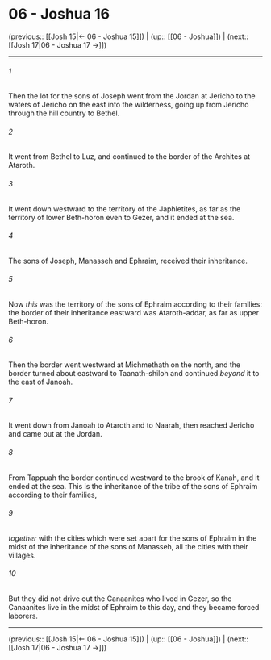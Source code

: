 # 06 - Joshua 16

(previous:: [[Josh 15|← 06 - Joshua 15]]) | (up:: [[06 - Joshua]]) | (next:: [[Josh 17|06 - Joshua 17 →]])

***


###### 1 
Then the lot for the sons of Joseph went from the Jordan at Jericho to the waters of Jericho on the east into the wilderness, going up from Jericho through the hill country to Bethel. 

###### 2 
It went from Bethel to Luz, and continued to the border of the Archites at Ataroth. 

###### 3 
It went down westward to the territory of the Japhletites, as far as the territory of lower Beth-horon even to Gezer, and it ended at the sea. 

###### 4 
The sons of Joseph, Manasseh and Ephraim, received their inheritance. 

###### 5 
Now _this_ was the territory of the sons of Ephraim according to their families: the border of their inheritance eastward was Ataroth-addar, as far as upper Beth-horon. 

###### 6 
Then the border went westward at Michmethath on the north, and the border turned about eastward to Taanath-shiloh and continued _beyond_ it to the east of Janoah. 

###### 7 
It went down from Janoah to Ataroth and to Naarah, then reached Jericho and came out at the Jordan. 

###### 8 
From Tappuah the border continued westward to the brook of Kanah, and it ended at the sea. This is the inheritance of the tribe of the sons of Ephraim according to their families, 

###### 9 
_together_ with the cities which were set apart for the sons of Ephraim in the midst of the inheritance of the sons of Manasseh, all the cities with their villages. 

###### 10 
But they did not drive out the Canaanites who lived in Gezer, so the Canaanites live in the midst of Ephraim to this day, and they became forced laborers.

***

(previous:: [[Josh 15|← 06 - Joshua 15]]) | (up:: [[06 - Joshua]]) | (next:: [[Josh 17|06 - Joshua 17 →]])
